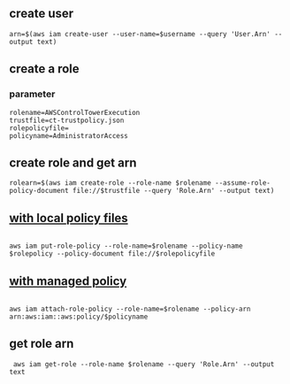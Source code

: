 ## create user
```
arn=$(aws iam create-user --user-name=$username --query 'User.Arn' --output text)
```
## create a role 
### parameter
```
rolename=AWSControlTowerExecution
trustfile=ct-trustpolicy.json
rolepolicyfile=
policyname=AdministratorAccess
```
##  create role and get arn
```
rolearn=$(aws iam create-role --role-name $rolename --assume-role-policy-document file://$trustfile --query 'Role.Arn' --output text)
```
## [with local policy files](https://docs.aws.amazon.com/cli/latest/reference/iam/put-role-policy.html)

```

aws iam put-role-policy --role-name=$rolename --policy-name $rolepolicy --policy-document file://$rolepolicyfile
```
## [with managed policy](https://docs.aws.amazon.com/cli/latest/reference/iam/attach-role-policy.html)

```

aws iam attach-role-policy --role-name=$rolename --policy-arn arn:aws:iam::aws:policy/$policyname
```
## get role arn
```
 aws iam get-role --role-name $rolename --query 'Role.Arn' --output text
```
